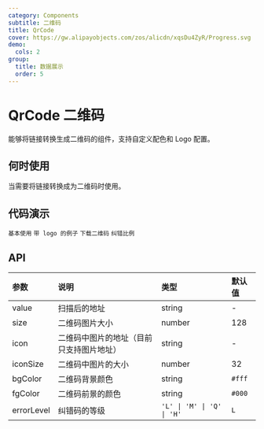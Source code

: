 ```yaml
---
category: Components
subtitle: 二维码
title: QrCode
cover: https://gw.alipayobjects.com/zos/alicdn/xqsDu4ZyR/Progress.svg
demo:
  cols: 2
group:
  title: 数据展示
  order: 5
---
```


# QrCode 二维码

能够将链接转换生成二维码的组件，支持自定义配色和 Logo 配置。

<Alert message="若二维码无法扫码识别，可能是因为链接地址过长导致像素过于密集，可以通过 `size` 配置二维码更大，或者通过短链接服务等方式将链接变短。"></Alert>

## 何时使用

当需要将链接转换成为二维码时使用。

## 代码演示

<!-- prettier-ignore -->
<code src="./demo/base.tsx">基本使用</code>
<code src="./demo/logo.tsx">带 logo 的例子</code>
<code src="./demo/download.tsx">下载二维码</code>
<code src="./demo/errorlevel.tsx">纠错比例</code>

## API

| 参数       | 说明                                     | 类型                        | 默认值 |
| :--------- | :--------------------------------------- | :-------------------------- | :----- |
| value      | 扫描后的地址                             | string                      | -      |
| size       | 二维码图片大小                           | number                      | 128    |
| icon       | 二维码中图片的地址（目前只支持图片地址） | string                      | -      |
| iconSize   | 二维码中图片的大小                       | number                      | 32     |
| bgColor    | 二维码背景颜色                           | string                      | `#fff` |
| fgColor    | 二维码前景的颜色                         | string                      | `#000` |
| errorLevel | 纠错码的等级                             | `'L' \| 'M' \| 'Q' \| 'H' ` | `L`    |
